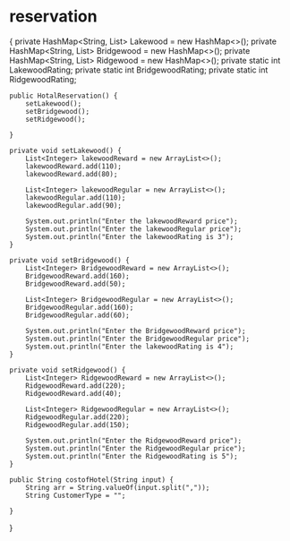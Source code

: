 # reservation
{
    private HashMap<String, List<Integer>> Lakewood = new HashMap<>();
    private HashMap<String, List<Integer>> Bridgewood = new HashMap<>();
    private HashMap<String, List<Integer>> Ridgewood = new HashMap<>();
    private static int LakewoodRating;
    private static int BridgewoodRating;
    private static int RidgewoodRating;

    public HotalReservation() {
        setLakewood();
        setBridgewood();
        setRidgewood();

    }

    private void setLakewood() {
        List<Integer> lakewoodReward = new ArrayList<>();
        lakewoodReward.add(110);
        lakewoodReward.add(80);

        List<Integer> lakewoodRegular = new ArrayList<>();
        lakewoodRegular.add(110);
        lakewoodRegular.add(90);

        System.out.println("Enter the lakewoodReward price");
        System.out.println("Enter the lakewoodRegular price");
        System.out.println("Enter the lakewoodRating is 3");
    }

    private void setBridgewood() {
        List<Integer> BridgewoodReward = new ArrayList<>();
        BridgewoodReward.add(160);
        BridgewoodReward.add(50);

        List<Integer> BridgewoodRegular = new ArrayList<>();
        BridgewoodRegular.add(160);
        BridgewoodRegular.add(60);

        System.out.println("Enter the BridgewoodReward price");
        System.out.println("Enter the BridgewoodRegular price");
        System.out.println("Enter the lakewoodRating is 4");
    }

    private void setRidgewood() {
        List<Integer> RidgewoodReward = new ArrayList<>();
        RidgewoodReward.add(220);
        RidgewoodReward.add(40);

        List<Integer> RidgewoodRegular = new ArrayList<>();
        RidgewoodRegular.add(220);
        RidgewoodRegular.add(150);

        System.out.println("Enter the RidgewoodReward price");
        System.out.println("Enter the RidgewoodRegular price");
        System.out.println("Enter the RidgewoodRating is 5");
    }

    public String costofHotel(String input) {
        String arr = String.valueOf(input.split(","));
        String CustomerType = "";

    }
}
